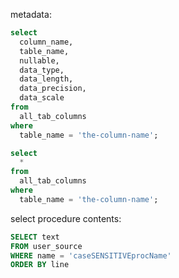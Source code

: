 metadata:
```sql
select
  column_name,
  table_name,
  nullable,
  data_type,
  data_length,
  data_precision,
  data_scale
from
  all_tab_columns
where
  table_name = 'the-column-name';
```

```sql
select
  *
from
  all_tab_columns
where
  table_name = 'the-column-name';
```


select procedure contents:
```sql
SELECT text
FROM user_source
WHERE name = 'caseSENSITIVEprocName'
ORDER BY line
```

